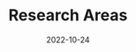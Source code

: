 ---
title: Research Areas
date: 2022-10-24

type: landing

sections:
  - block: hero
    content:
      title: Our Research Areas
      text: |
        Exploring cutting-edge technologies at the intersection of neuroscience, engineering, and artificial intelligence.
      image:
        filename: welcome.jpg
    design:
      spacing:
        padding: ['40px', '0', '40px', '0']

  - block: features
    content:
      title: Core Research Areas
      subtitle: Three main pillars of our research
      items:
        - name: Brain-Computer Interfaces
          description: |
            Developing next-generation neural interfaces for direct brain-computer communication. 
            Our work focuses on invasive and non-invasive BCI systems, real-time neural signal processing, 
            and clinical applications for paralyzed patients.
          icon: brain
          icon_pack: fas
        - name: Nanoelectronics
          description: |
            Creating ultra-small electronic devices using semiconductor nanowires and advanced fabrication techniques. 
            We design novel nanostructures for high-performance electronics and biomedical applications.
          icon: microchip
          icon_pack: fas
        - name: Bioelectronics
          description: |
            Integrating electronics with biological systems for medical applications and therapeutic interventions. 
            Our research includes implantable devices, biosensors, and neural prosthetics.
          icon: heartbeat
          icon_pack: fas
    design:
      columns: '3'

  - block: markdown
    content:
      title: Research Highlights
      subtitle: 
      text: |
        ## 🧠 Brain-Computer Interface Systems
        
        ### Current Projects:
        - **High-density neural recording arrays** - Developing flexible electrode arrays for chronic neural recording
        - **Real-time BCI decoding** - Machine learning algorithms for motor intention decoding
        - **Clinical BCI trials** - Translating research to help paralyzed patients control devices
        
        ### Key Publications:
        - Nature Neuroscience (2023): "Flexible mesh electronics for chronic neural interfaces"
        - Science Translational Medicine (2022): "Real-time BCI control of robotic arms"
        
        ---
        
        ## ⚡ Nanoelectronics & Device Physics
        
        ### Current Projects:
        - **Semiconductor nanowire synthesis** - Controlled growth of III-V nanowires
        - **Single nanowire devices** - Ultra-sensitive transistors and photodetectors
        - **Quantum devices** - Exploring quantum effects in nanoscale systems
        
        ### Key Publications:
        - Nature Materials (2023): "Controlled synthesis of InAs nanowires"
        - Nano Letters (2022): "Single nanowire quantum devices"
        
        ---
        
        ## 🔬 Bioelectronics & Neural Engineering
        
        ### Current Projects:
        - **Injectable mesh electronics** - Minimally invasive neural interfaces
        - **Biocompatible materials** - Long-term stable neural electrodes
        - **Wireless neural devices** - Battery-free implantable systems
        
        ### Key Publications:
        - Nature Biotechnology (2023): "Injectable mesh electronics for brain monitoring"
        - Advanced Materials (2022): "Biocompatible neural electrodes"
    design:
      columns: '1'

  - block: collection
    content:
      title: Related Publications
      text: ""
      count: 6
      filters:
        folders:
          - publication
        publication_type: 'article'
    design:
      view: citation
      columns: '1'

  - block: cta
    content:
      title: Interested in Our Research?
      text: |
        Join our team or collaborate with us on cutting-edge research projects.
      button:
        text: 'Contact Us'
        url: './contact/'
    design:
      columns: '1'
      background:
        gradient_start: '#4bb6ff'
        gradient_end: '#2563eb'
        text_color_light: true
---
